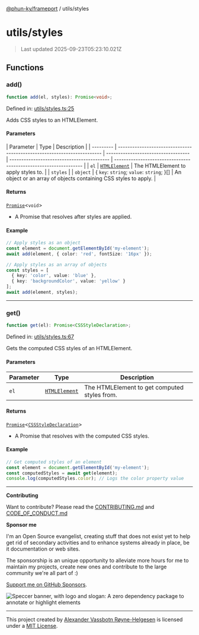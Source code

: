[@phun-ky/frameport](../README.md) / utils/styles

# utils/styles

> Last updated 2025-09-23T05:23:10.021Z

## Functions

### add()

```ts
function add(el, styles): Promise<void>;
```

Defined in: [utils/styles.ts:25](https://github.com/phun-ky/frameport/blob/main/src/utils/styles.ts#L25)

Adds CSS styles to an HTMLElement.

#### Parameters

| Parameter | Type                                                                    | Description                         |
| --------- | ----------------------------------------------------------------------- | ----------------------------------- | ------------------------------------------ | ---------------------------------------------------------------- |
| `el`      | [`HTMLElement`](https://developer.mozilla.org/docs/Web/API/HTMLElement) | The HTMLElement to apply styles to. |
| `styles`  |                                                                         | `object`                            | { `key`: `string`; `value`: `string`; }\[] | An object or an array of objects containing CSS styles to apply. |

#### Returns

[`Promise`](https://developer.mozilla.org/docs/Web/JavaScript/Reference/Global_Objects/Promise)<`void`>

- A Promise that resolves after styles are applied.

#### Example

```ts
// Apply styles as an object
const element = document.getElementById('my-element');
await add(element, { color: 'red', fontSize: '16px' });

// Apply styles as an array of objects
const styles = [
  { key: 'color', value: 'blue' },
  { key: 'backgroundColor', value: 'yellow' }
];
await add(element, styles);
```

---

### get()

```ts
function get(el): Promise<CSSStyleDeclaration>;
```

Defined in: [utils/styles.ts:67](https://github.com/phun-ky/frameport/blob/main/src/utils/styles.ts#L67)

Gets the computed CSS styles of an HTMLElement.

#### Parameters

| Parameter | Type                                                                    | Description                                  |
| --------- | ----------------------------------------------------------------------- | -------------------------------------------- |
| `el`      | [`HTMLElement`](https://developer.mozilla.org/docs/Web/API/HTMLElement) | The HTMLElement to get computed styles from. |

#### Returns

[`Promise`](https://developer.mozilla.org/docs/Web/JavaScript/Reference/Global_Objects/Promise)<[`CSSStyleDeclaration`](https://developer.mozilla.org/docs/Web/API/CSSStyleDeclaration)>

- A Promise that resolves with the computed CSS styles.

#### Example

```ts
// Get computed styles of an element
const element = document.getElementById('my-element');
const computedStyles = await get(element);
console.log(computedStyles.color); // Logs the color property value
```

---

**Contributing**

Want to contribute? Please read the [CONTRIBUTING.md](https://github.com/phun-ky/frameport/blob/main/CONTRIBUTING.md) and [CODE_OF_CONDUCT.md](https://github.com/phun-ky/frameport/blob/main/CODE_OF_CONDUCT.md)

**Sponsor me**

I'm an Open Source evangelist, creating stuff that does not exist yet to help get rid of secondary activities and to enhance systems already in place, be it documentation or web sites.

The sponsorship is an unique opportunity to alleviate more hours for me to maintain my projects, create new ones and contribute to the large community we're all part of :)

[Support me on GitHub Sponsors](https://github.com/sponsors/phun-ky).

![Speccer banner, with logo and slogan: A zero dependency package to annotate or highlight elements](https://github.com/phun-ky/frameport/blob/main/public/frameport-banner.png?raw=true)

---

This project created by [Alexander Vassbotn Røyne-Helgesen](http://phun-ky.net) is licensed under a [MIT License](https://choosealicense.com/licenses/mit/).
